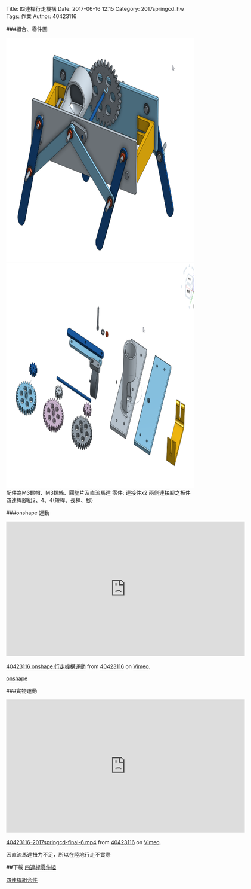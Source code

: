 Title: 四連桿行走機構
Date: 2017-06-16 12:15
Category: 2017springcd_hw
Tags: 作業
Author: 40423116



<!-- PELICAN_END_SUMMARY -->

###組合、零件圖

<img src="./../data/w17/40423116_bar.png" width="800" height="600" />
<img src="./../data/w17/40423116_bar01.png" width="800" height="600" />
配件為M3螺帽、M3螺絲、圓墊片及直流馬達
零件:
連接件x2
兩側連接腳之板件
四連桿腳組2、4、4(短桿、長桿、腳)

###onshape 運動
<iframe src="https://player.vimeo.com/video/223092787" width="640" height="360" frameborder="0" webkitallowfullscreen mozallowfullscreen allowfullscreen></iframe>
<p><a href="https://vimeo.com/223092787">40423116 onshape 行走機構運動</a> from <a href="https://vimeo.com/user47573583">40423116</a> on <a href="https://vimeo.com">Vimeo</a>.</p>
<a href="https://cad.onshape.com/documents/7113275b196c13ba2a4f1cdf/w/09ad642ae3484329c5fbdf4e/e/ecc8f7f70622951f76dbfe55">onshape</a>

###實物運動
<iframe src="https://player.vimeo.com/video/222340552" width="640" height="356" frameborder="0" webkitallowfullscreen mozallowfullscreen allowfullscreen></iframe>
<p><a href="https://vimeo.com/222340552">40423116-2017springcd-final-6.mp4</a> from <a href="https://vimeo.com/user47573583">40423116</a> on <a href="https://vimeo.com">Vimeo</a>.</p>
因直流馬達扭力不足，所以在陸地行走不實際



##下載
<a href="./../data/w17/40423116_fourbarcar.stl">四連桿零件組</a>

<a href="./../data/w17/40423116_fourbarcar01.stl">四連桿組合件</a>


